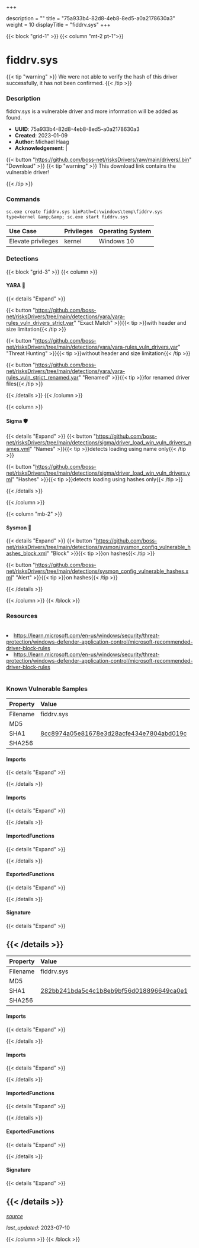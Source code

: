 +++

description = ""
title = "75a933b4-82d8-4eb8-8ed5-a0a2178630a3"
weight = 10
displayTitle = "fiddrv.sys"
+++


{{< block "grid-1" >}}
{{< column "mt-2 pt-1">}}


# fiddrv.sys


{{< tip "warning" >}}
We were not able to verify the hash of this driver successfully, it has not been confirmed.
{{< /tip >}}


### Description

fiddrv.sys is a vulnerable driver and more information will be added as found.
- **UUID**: 75a933b4-82d8-4eb8-8ed5-a0a2178630a3
- **Created**: 2023-01-09
- **Author**: Michael Haag
- **Acknowledgement**:  | [](https://twitter.com/)

{{< button "https://github.com/boss-net/risksDrivers/raw/main/drivers/.bin" "Download" >}}
{{< tip "warning" >}}
This download link contains the vulnerable driver!

{{< /tip >}}

### Commands

```
sc.exe create fiddrv.sys binPath=C:\windows\temp\fiddrv.sys type=kernel &amp;&amp; sc.exe start fiddrv.sys
```


| Use Case | Privileges | Operating System | 
|:---- | ---- | ---- |
| Elevate privileges | kernel | Windows 10 |



### Detections


{{< block "grid-3" >}}
{{< column >}}
#### YARA 🏹
{{< details "Expand" >}}

{{< button "https://github.com/boss-net/risksDrivers/tree/main/detections/yara/yara-rules_vuln_drivers_strict.yar" "Exact Match" >}}{{< tip >}}with header and size limitation{{< /tip >}} 

{{< button "https://github.com/boss-net/risksDrivers/tree/main/detections/yara/yara-rules_vuln_drivers.yar" "Threat Hunting" >}}{{< tip >}}without header and size limitation{{< /tip >}} 

{{< button "https://github.com/boss-net/risksDrivers/tree/main/detections/yara/yara-rules_vuln_strict_renamed.yar" "Renamed" >}}{{< tip >}}for renamed driver files{{< /tip >}} 


{{< /details >}}
{{< /column >}}



{{< column >}}

#### Sigma 🛡️
{{< details "Expand" >}}
{{< button "https://github.com/boss-net/risksDrivers/tree/main/detections/sigma/driver_load_win_vuln_drivers_names.yml" "Names" >}}{{< tip >}}detects loading using name only{{< /tip >}} 


{{< button "https://github.com/boss-net/risksDrivers/tree/main/detections/sigma/driver_load_win_vuln_drivers.yml" "Hashes" >}}{{< tip >}}detects loading using hashes only{{< /tip >}} 

{{< /details >}}

{{< /column >}}


{{< column "mb-2" >}}

#### Sysmon 🔎
{{< details "Expand" >}}
{{< button "https://github.com/boss-net/risksDrivers/tree/main/detections/sysmon/sysmon_config_vulnerable_hashes_block.xml" "Block" >}}{{< tip >}}on hashes{{< /tip >}} 

{{< button "https://github.com/boss-net/risksDrivers/tree/main/detections/sysmon_config_vulnerable_hashes.xml" "Alert" >}}{{< tip >}}on hashes{{< /tip >}} 

{{< /details >}}

{{< /column >}}
{{< /block >}}


### Resources
<br>
<li><a href=" https://learn.microsoft.com/en-us/windows/security/threat-protection/windows-defender-application-control/microsoft-recommended-driver-block-rules"> https://learn.microsoft.com/en-us/windows/security/threat-protection/windows-defender-application-control/microsoft-recommended-driver-block-rules</a></li>
<li><a href="https://learn.microsoft.com/en-us/windows/security/threat-protection/windows-defender-application-control/microsoft-recommended-driver-block-rules">https://learn.microsoft.com/en-us/windows/security/threat-protection/windows-defender-application-control/microsoft-recommended-driver-block-rules</a></li>
<br>


### Known Vulnerable Samples

| Property           | Value |
|:-------------------|:------|
| Filename           | fiddrv.sys |
| MD5                | [](https://www.virustotal.com/gui/file/) |
| SHA1               | [8cc8974a05e81678e3d28acfe434e7804abd019c](https://www.virustotal.com/gui/file/8cc8974a05e81678e3d28acfe434e7804abd019c) |
| SHA256             | [](https://www.virustotal.com/gui/file/) |


#### Imports
{{< details "Expand" >}}

{{< /details >}}
#### Imports
{{< details "Expand" >}}

{{< /details >}}
#### ImportedFunctions
{{< details "Expand" >}}

{{< /details >}}
#### ExportedFunctions
{{< details "Expand" >}}

{{< /details >}}

#### Signature
{{< details "Expand" >}}

{{< /details >}}
-----
| Property           | Value |
|:-------------------|:------|
| Filename           | fiddrv.sys |
| MD5                | [](https://www.virustotal.com/gui/file/) |
| SHA1               | [282bb241bda5c4c1b8eb9bf56d018896649ca0e1](https://www.virustotal.com/gui/file/282bb241bda5c4c1b8eb9bf56d018896649ca0e1) |
| SHA256             | [](https://www.virustotal.com/gui/file/) |


#### Imports
{{< details "Expand" >}}

{{< /details >}}
#### Imports
{{< details "Expand" >}}

{{< /details >}}
#### ImportedFunctions
{{< details "Expand" >}}

{{< /details >}}
#### ExportedFunctions
{{< details "Expand" >}}

{{< /details >}}

#### Signature
{{< details "Expand" >}}

{{< /details >}}
-----



[*source*](https://github.com/boss-net/risksDrivers/tree/main/yaml/75a933b4-82d8-4eb8-8ed5-a0a2178630a3.yaml)

*last_updated:* 2023-07-10








{{< /column >}}
{{< /block >}}
